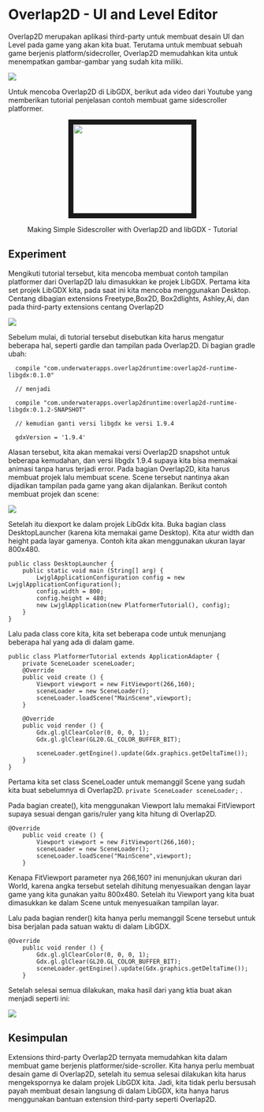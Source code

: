 # Overlap2D - UI and Level Editor

Overlap2D merupakan aplikasi third-party untuk membuat desain UI dan Level pada game yang akan kita buat. Terutama untuk membuat sebuah game berjenis platform/sidecroller, Overlap2D memudahkan kita untuk menempatkan gambar-gambar yang sudah kita miliki.

<img align="middle" src="https://user-images.githubusercontent.com/30854454/30862806-6a041808-a2f9-11e7-942f-51f3379decb1.png" >

Untuk mencoba Overlap2D di LibGDX, berikut ada video dari Youtube yang memberikan tutorial penjelasan contoh membuat game sidescroller platformer.

<div align="center">
<a href="https://www.youtube.com/watch?v=bhvHm2sM0qo" target="_blank"><img src="http://img.youtube.com/vi/bhvHm2sM0qo/0.jpg" 
alt="" width="240" height="180" border="10" /></a>
  <p>Making Simple Sidescroller with Overlap2D and libGDX - Tutorial</p>
</div>

## Experiment

Mengikuti tutorial tersebut, kita mencoba membuat contoh tampilan platformer dari Overlap2D lalu dimasukkan ke projek LibGDX. Pertama kita set projek LibGDX kita, pada saat ini kita mencoba menggunakan Desktop. Centang dibagian extensions Freetype,Box2D, Box2dlights, Ashley,Ai, dan pada third-party extensions centang Overlap2D

<img align="middle" src="https://user-images.githubusercontent.com/30854454/30869290-f26c85e8-a30a-11e7-91d1-f731c8bb6c33.png" >

Sebelum mulai, di tutorial tersebut disebutkan kita harus mengatur beberapa hal, seperti gardle dan tampilan pada Overlap2D. Di bagian gradle ubah:

```
  compile "com.underwaterapps.overlap2druntime:overlap2d-runtime-libgdx:0.1.0"
  
  // menjadi
  
  compile "com.underwaterapps.overlap2druntime:overlap2d-runtime-libgdx:0.1.2-SNAPSHOT"
  
  // kemudian ganti versi libgdx ke versi 1.9.4
  
  gdxVersion = '1.9.4'
```

Alasan tersebut, kita akan memakai versi Overlap2D snapshot untuk beberapa kemudahan, dan versi libgdx 1.9.4 supaya kita bisa memakai animasi tanpa harus terjadi error. Pada bagian Overlap2D, kita harus membuat projek lalu membuat scene. Scene tersebut nantinya akan dijadikan tampilan pada game yang akan dijalankan. Berikut contoh membuat projek dan scene:

<img align="middle" src="https://user-images.githubusercontent.com/30854454/30869781-42e09f36-a30c-11e7-8680-173974a790b8.png" >

Setelah itu diexport ke dalam projek LibGdx kita. Buka bagian class DesktopLauncher (karena kita memakai game Desktop). Kita atur width dan height pada layar gamenya. Contoh kita akan menggunakan ukuran layar 800x480.

```
public class DesktopLauncher {
	public static void main (String[] arg) {
		LwjglApplicationConfiguration config = new LwjglApplicationConfiguration();
		config.width = 800;
		config.height = 480;
		new LwjglApplication(new PlatformerTutorial(), config);
	}
}
```

Lalu pada class core kita, kita set beberapa code untuk menunjang beberapa hal yang ada di dalam game.

```
public class PlatformerTutorial extends ApplicationAdapter {
	private SceneLoader sceneLoader;
	@Override
	public void create () {
		Viewport viewport = new FitViewport(266,160);
		sceneLoader = new SceneLoader();
		sceneLoader.loadScene("MainScene",viewport);
	}

	@Override
	public void render () {
		Gdx.gl.glClearColor(0, 0, 0, 1);
		Gdx.gl.glClear(GL20.GL_COLOR_BUFFER_BIT);
    
		sceneLoader.getEngine().update(Gdx.graphics.getDeltaTime());
	}
}
```

Pertama kita set class SceneLoader untuk memanggil Scene yang sudah kita buat sebelumnya di Overlap2D. ``` private SceneLoader sceneLoader; ``` .

Pada bagian create(), kita menggunakan Viewport lalu memakai FitViewport supaya sesuai dengan garis/ruler yang kita hitung di Overlap2D.
```
@Override
	public void create () {
		Viewport viewport = new FitViewport(266,160);
		sceneLoader = new SceneLoader();
		sceneLoader.loadScene("MainScene",viewport);
	}
```
Kenapa FitViewport parameter nya 266,160? ini menunjukan ukuran dari World, karena angka tersebut setelah dihitung menyesuaikan dengan layar game yang kita gunakan yaitu 800x480. Setelah itu Viewport yang kita buat dimasukkan ke dalam Scene untuk menyesuaikan tampilan layar.

Lalu pada bagian render() kita hanya perlu memanggil Scene tersebut untuk bisa berjalan pada satuan waktu di dalam LibGDX.
```
@Override
	public void render () {
		Gdx.gl.glClearColor(0, 0, 0, 1);
		Gdx.gl.glClear(GL20.GL_COLOR_BUFFER_BIT);
		sceneLoader.getEngine().update(Gdx.graphics.getDeltaTime());
	}
```

Setelah selesai semua dilakukan, maka hasil dari yang ktia buat akan menjadi seperti ini:

<img align="middle" src="https://user-images.githubusercontent.com/30854454/30870401-f669cdba-a30d-11e7-884c-ef79eabe32d8.png" >

## Kesimpulan
Extensions third-party Overlap2D ternyata memudahkan kita dalam membuat game berjenis platformer/side-scroller. Kita hanya perlu membuat desain game di Overlap2D, setelah itu semua selesai dilakukan kita harus mengekspornya ke dalam projek LibGDX kita. Jadi, kita tidak perlu bersusah payah membuat desain langsung di dalam LibGDX, kita hanya harus menggunakan bantuan extension third-party seperti Overlap2D.
